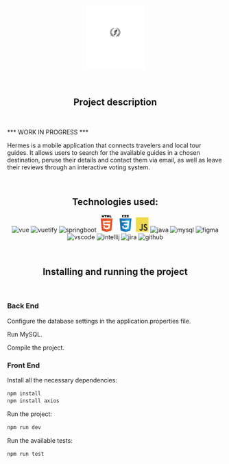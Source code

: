 <p align="center">
  <img src="./Frontend//public/images/main-logo.png" height="150">
</p>
<br>


<h2 align="center">Project description</h2><br>

*** WORK IN PROGRESS ***

Hermes is a mobile application that connects travelers and local tour guides. It allows users to search for the available guides in a chosen destination, peruse their details and contact them via email, as well as leave their reviews through an interactive voting system.

<br>


<h2 align="center">Technologies used:</h2>

<p align="center">
<img src="https://cdn.jsdelivr.net/gh/devicons/devicon/icons/vuejs/vuejs-original.svg" alt="vue" width="35" height="35"/>
<img src="https://cdn.jsdelivr.net/gh/devicons/devicon/icons/vuetify/vuetify-original.svg" alt="vuetify" width="35" height="35"/>
<img src="https://cdn.jsdelivr.net/gh/devicons/devicon/icons/spring/spring-original.svg" alt="springboot" width="35" height="35"/>
<img src="https://raw.githubusercontent.com/devicons/devicon/master/icons/html5/html5-original-wordmark.svg" alt="html5" width="40" height="40"/>
<img src="https://raw.githubusercontent.com/devicons/devicon/master/icons/css3/css3-original-wordmark.svg" alt="css3" width="40" height="40"/>
<img src="https://raw.githubusercontent.com/devicons/devicon/master/icons/javascript/javascript-original.svg" alt="javascript" width="30" height="35"/>
<img src="https://cdn.jsdelivr.net/gh/devicons/devicon/icons/java/java-original.svg" alt="java" width="35" height="35"/>
<img src="https://cdn.jsdelivr.net/gh/devicons/devicon/icons/mysql/mysql-original.svg" alt="mysql" width="35" height="35"/>
<img src="https://cdn.jsdelivr.net/gh/devicons/devicon/icons/figma/figma-original.svg" alt="figma" width="30" height="35"/>
<img src="https://cdn.jsdelivr.net/gh/devicons/devicon/icons/vscode/vscode-original.svg" alt="vscode" width="35" height="35"/>
<img src="https://cdn.jsdelivr.net/gh/devicons/devicon/icons/intellij/intellij-original.svg" alt="intellij" width="35" height="35" />
<img src="https://cdn.jsdelivr.net/gh/devicons/devicon/icons/jira/jira-original.svg" alt="jira" width="35" height="35"/>
<img src="https://cdn.jsdelivr.net/gh/devicons/devicon/icons/github/github-original.svg" alt="github" width="35" height="35"/>
</p>

<br>


<h2 align="center">Installing and running the project</h2><br>


### Back End

Configure the database settings in the application.properties file.

Run MySQL.

Compile the project.


### Front End

Install all the necessary dependencies:

```sh
npm install
npm install axios
```

Run the project:

```sh
npm run dev
```

Run the available tests:

```sh
npm run test
```
